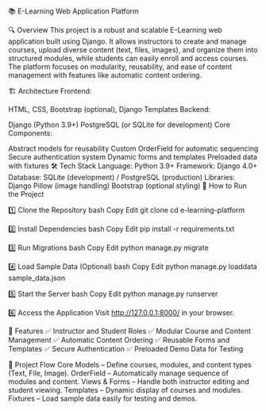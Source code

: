 📚 E-Learning Web Application Platform



🔍 Overview
This project is a robust and scalable E-Learning web application built using Django. It allows instructors to create and manage courses, upload diverse content (text, files, images), and organize them into structured modules, while students can easily enroll and access courses. The platform focuses on modularity, reusability, and ease of content management with features like automatic content ordering.

🏗️ Architecture
Frontend:

HTML, CSS, Bootstrap (optional), Django Templates
Backend:

Django (Python 3.9+)
PostgreSQL (or SQLite for development)
Core Components:

Abstract models for reusability
Custom OrderField for automatic sequencing
Secure authentication system
Dynamic forms and templates
Preloaded data with fixtures
🛠️ Tech Stack
Language: Python 3.9+
Framework: Django 4.0+
Database: SQLite (development) / PostgreSQL (production)
Libraries:
Django
Pillow (image handling)
Bootstrap (optional styling)
🚀 How to Run the Project


1️⃣ Clone the Repository
bash
Copy
Edit
git clone <repository-link>
cd e-learning-platform


2️⃣ Install Dependencies
bash
Copy
Edit
pip install -r requirements.txt


3️⃣ Run Migrations
bash
Copy
Edit
python manage.py migrate


4️⃣ Load Sample Data (Optional)
bash
Copy
Edit
python manage.py loaddata sample_data.json


5️⃣ Start the Server
bash
Copy
Edit
python manage.py runserver


6️⃣ Access the Application
Visit http://127.0.0.1:8000/ in your browser.



📂 Features
✅ Instructor and Student Roles
✅ Modular Course and Content Management
✅ Automatic Content Ordering
✅ Reusable Forms and Templates
✅ Secure Authentication
✅ Preloaded Demo Data for Testing

📝 Project Flow
Core Models – Define courses, modules, and content types (Text, File, Image).
OrderField – Automatically manage sequence of modules and content.
Views & Forms – Handle both instructor editing and student viewing.
Templates – Dynamic display of courses and modules.
Fixtures – Load sample data easily for testing and demos.
